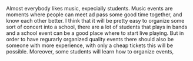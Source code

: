 Almost everybody likes music, expecially students. Music events are moments where people can meet ad pass some good time together, and know each other better. 
I think that it will be pretty easy to organize some sort of concert into a school, there are a lot of students that plays in bands and a school event can be a good place where to start live playing. But in order to have regurarly organized quality events there should also be someone with more experience, with only a cheap tickets this will be possible.
Moreover, some students will learn how to organize events, 